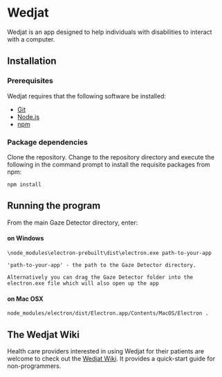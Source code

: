 # Wedjat

Wedjat is an app designed to help individuals with disabilities to interact with a computer.

## Installation

### Prerequisites

Wedjat requires that the following software be installed:

- [Git](https://git-scm.com/)
- [Node.js](http://nodejs.org/)
- [npm](http://npmjs.org/)

### Package dependencies

Clone the repository. Change to the repository directory and execute the following in the command prompt to install the requisite packages from npm:

```
npm install
```

## Running the program

From the main Gaze Detector directory, enter:

#### on Windows

```
\node_modules\electron-prebuilt\dist\electron.exe path-to-your-app

'path-to-your-app' - the path to the Gaze Detector directory. 

Alternatively you can drag the Gaze Detector folder into the electron.exe file which will also open up the app
```
#### on Mac OSX

```
node_modules/electron/dist/Electron.app/Contents/MacOS/Electron .

```

## The Wedjat Wiki

Health care providers interested in using Wedjat for their patients are welcome to check out the [Wedjat Wiki](https://github.com/dwadden/wedjat/wiki). It provides a quick-start guide for non-programmers.

